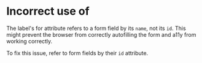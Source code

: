 # Incorrect use of <label for=FORM_ELEMENT>

The label's for attribute refers to a form field by its `name`, not its `id`. This might prevent the browser from correctly autofilling the form and a11y from working correctly.

To fix this issue, refer to form fields by their `id` attribute.
